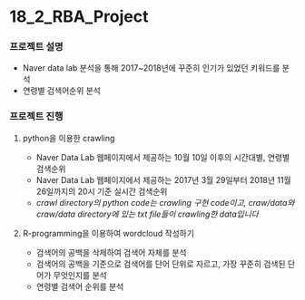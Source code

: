 # 18_2_RBA_Project
### 프로젝트 설명
 - Naver data lab 분석을 통해 2017~2018년에 꾸준히 인기가 있었던 키워드를 분석
 - 연령별 검색어순위 분석

### 프로젝트 진행
1. python을 이용한 crawling
	- Naver Data Lab 웹페이지에서 제공하는 10월 10일 이후의 시간대별, 연령별 검색순위
	- Naver Data Lab 웹페이지에서 제공하는 2017년 3월 29일부터 2018년 11월 26일까지의 20시 기준 실시간 검색순위
	- *crawl directory의 python code는 crawling 구현 code이고, craw/data와 craw/data directory에 있는 txt file들이 crawling한 data입니다*

2. R-programming을 이용하여 wordcloud 작성하기
	- 검색어의 공백을 삭제하여 검색어 자체를 분석
	- 검색어의 공백을 기준으로 검색어를 단어 단위로 자르고, 가장 꾸준히 검색된 단어가 무엇인지를 분석
	- 연령별 검색어 순위를 분석

